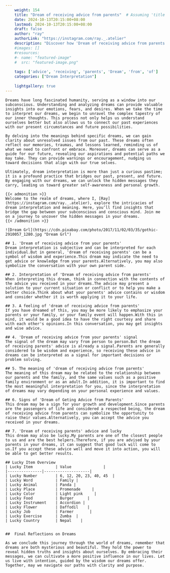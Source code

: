 ```yaml
---
    weight: 154
    title: "Dream of receiving advice from parents"  # Assuming 'title' column exists
    date: 2024-10-13T20:15:00+08:00
    lastmod: 2024-10-13T20:15:00+08:00
    draft: false
    author: "ray"
    authorLink: "https://instagram.com/ray._.atelier"
    description: "Discover how 'Dream of receiving advice from parents' can interpret your future and uncover its significant meanings in your life."
    #images: []
    #resources:
    #- name: "featured-image"
    #  src: "featured-image.png"
    
    tags: ['advice', 'receiving', 'parents', 'Dream', 'from', 'of']
    categories: ["Dream Interpretation"]
    
    lightgallery: true
---
```

    
    Dreams have long fascinated humanity, serving as a window into our subconscious. Understanding and analyzing dreams can provide valuable insights into our emotions, fears, and desires. When we take the time to interpret our dreams, we begin to unravel the complex tapestry of our inner thoughts. This process not only helps us understand ourselves better but also allows us to connect our past experiences with our present circumstances and future possibilities.
    
    By delving into the meanings behind specific dreams, we can gain clarity about unresolved issues from our past. These dreams often reflect our memories, traumas, and lessons learned, reminding us of what we need to confront or embrace. Moreover, dreams can serve as a guide for our future, revealing our aspirations and potential paths we may take. They can provide warnings or encouragement, nudging us toward decisions that align with our true selves.
    
    Ultimately, dream interpretation is more than just a curious pastime; it is a profound practice that bridges our past, present, and future. By engaging with our dreams, we can unlock the hidden messages they carry, leading us toward greater self-awareness and personal growth.
    
    {{< admonition >}}
    Welcome to the realm of dreams, where I, [Ray](https://instagram.com/ray._.atelier), explore the intricacies of dream interpretation and meaning. Here, you’ll find insights that bridge the gap between your subconscious and conscious mind. Join me on a journey to uncover the hidden messages in your dreams.
    {{< /admonition >}}
    
    ![Dream Grl](https://cdn.pixabay.com/photo/2017/11/02/03/35/gothic-2910057_1280.jpg "Dream Grl")
    
    ## 1. 'Dream of receiving advice from your parents'
    Dream interpretation is subjective and can be interpreted for each individual.But in general, 'dream of receiving parents' can be a symbol of wisdom and experience.This dream may indicate the need to get advice or knowledge from your parents.Alternatively, you may also symbolize the conversation with your own parent side.
    
    ## 2. Interpretation of 'Dream of receiving advice from parents'
    When interpreting this dream, think in connection with the contents of the advice you received in your dreams.The advice may present a solution to your current situation or conflict or to help you make a better choice.Think about what your parents' advice contains or wisdom and consider whether it is worth applying it to your life.
    
    ## 3. A feeling of 'dream of receiving advice from parents'
    If you have dreamed of this, you may be more likely to emphasize your parents or your family, or your family event will happen.With this in mind, it would be a good idea to have the right courtesy and share with each other's opinions.In this conversation, you may get insights and wise advice.
    
    ## 4. 'Dream of receiving advice from your parents' signal
    The signal of the dream may vary from person to person.But the dream of receiving parents' advice is already a signal.Parents are generally considered to be wisdom and experience, so receiving these advice in dreams can be interpreted as a signal for important decisions or problem solving.
    
    ## 5. The meaning of 'dream of receiving advice from parents'
    The meaning of this dream may be related to the relationship between our parents and the family, and the same values such as a positive family environment or as an adult.In addition, it is important to find the most meaningful interpretation for you, since the interpretation of dreams may vary depending on your personal experience and values.
    
    ## 6. Signs of 'Dream of Geting Advice from Parents'
    This dream may be a sign for your growth and development.Since parents are the passengers of life and considered a respected being, the dream of receiving advice from parents can symbolize the opportunity to raise their values.Alternatively, you can accept the advice you received in your dreams.
    
    ## 7. 'Dream of receiving parents' advice and lucky
    This dream may also be lucky.My parents are one of the closest people to us and are the best helpers.Therefore, if you are advised by your parents in your dreams, it can suggest that good luck will come to us.If you accept these advice well and move it into action, you will be able to get better results.
    
    ## Lucky Item Overview
    | Lucky Item          | Value              |
    |---------------|--------------------|
    | Lucky Number        | 6, 12, 20, 23, 40, 45  |
    | Lucky Word          | Family |
    | Lucky Animal        | Panda |
    | Lucky Place         | Promenade     |
    | Lucky Color         | Light pink     |
    | Lucky Food          | Burger      |
    | Lucky Instrument    | Accordion |
    | Lucky Flower        | Daffodil    |
    | Lucky Job           | Farmer       |
    | Lucky Exercise      | Zumba  |
    | Lucky Country       | Nepal    |
    
    
    ##  Final Reflections on Dreams
    
    As we conclude this journey through the world of dreams, remember that dreams are both mysterious and beautiful. They hold the power to reveal hidden truths and insights about ourselves. By embracing their messages, we can cultivate a more positive influence in our lives. Let us live with intention, guided by the wisdom our dreams offer. Together, may we navigate our paths with clarity and purpose.
    